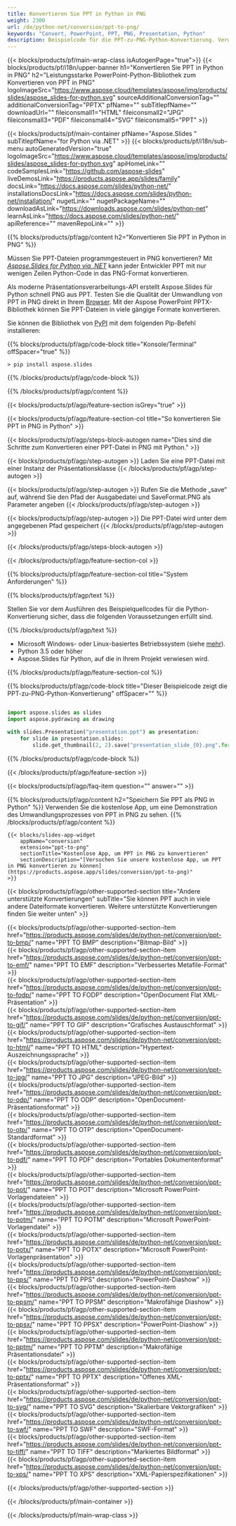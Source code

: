 ```yaml
---
title: Konvertieren Sie PPT in Python in PNG
weight: 2300
url: /de/python-net/conversion/ppt-to-png/ 
keywords: "Convert, PowerPoint, PPT, PNG, Presentation, Python"
description: Beispielcode für die PPT-zu-PNG-Python-Konvertierung. Verwenden Sie die PowerPoint-Python-API für die Stapelkonvertierung von PPT-Dateien in PNG-Dateien.
---
```


{{< blocks/products/pf/main-wrap-class isAutogenPage="true">}}
{{< blocks/products/pf/i18n/upper-banner h1="Konvertieren Sie PPT in Python in PNG" h2="Leistungsstarke PowerPoint-Python-Bibliothek zum Konvertieren von PPT in PNG" logoImageSrc="https://www.aspose.cloud/templates/aspose/img/products/slides/aspose_slides-for-python.svg" sourceAdditionalConversionTag="" additionalConversionTag="PPTX" pfName="" subTitlepfName="" downloadUrl="" fileiconsmall1="HTML" fileiconsmall2="JPG" fileiconsmall3="PDF" fileiconsmall4="SVG" fileiconsmall5="PPT" >}}

{{< blocks/products/pf/main-container pfName="Aspose.Slides " subTitlepfName="for Python via .NET" >}}
{{< blocks/products/pf/i18n/sub-menu autoGeneratedVersion="true" logoImageSrc="https://www.aspose.cloud/templates/aspose/img/products/slides/aspose_slides-for-python.svg" apiHomeLink="" codeSamplesLink="https://github.com/aspose-slides" liveDemosLink="https://products.aspose.app/slides/family" docsLink="https://docs.aspose.com/slides/python-net/" installationsDocsLink="https://docs.aspose.com/slides/python-net/installation/" nugetLink="" nugetPackageName="" downloadAsLink="https://downloads.aspose.com/slides/python-net" learnAsLink="https://docs.aspose.com/slides/python-net/" apiReference="" mavenRepoLink="" >}}

{{% blocks/products/pf/agp/content h2="Konvertieren Sie PPT in Python in PNG" %}}

Müssen Sie PPT-Dateien programmgesteuert in PNG konvertieren? Mit [*Aspose.Slides for Python via .NET*](https://products.aspose.com/slides/de/python-net/) kann jeder Entwickler PPT mit nur wenigen Zeilen Python-Code in das PNG-Format konvertieren.

Als moderne Präsentationsverarbeitungs-API erstellt Aspose.Slides für Python schnell PNG aus PPT. Testen Sie die Qualität der Umwandlung von PPT in PNG direkt in Ihrem [Browser](https://products.aspose.app/slides/conversion/ppt-to-png). Mit der Aspose PowerPoint PPTX-Bibliothek können Sie PPT-Dateien in viele gängige Formate konvertieren.

Sie können die Bibliothek von [PyPI](https://pypi.org/project/Aspose.Slides/) mit dem folgenden Pip-Befehl installieren:

{{% blocks/products/pf/agp/code-block title="Konsole/Terminal" offSpacer="true" %}}

```console
> pip install aspose.slides

```

{{% /blocks/products/pf/agp/code-block %}}

{{% /blocks/products/pf/agp/content %}}

{{< blocks/products/pf/agp/feature-section isGrey="true" >}}

{{< blocks/products/pf/agp/feature-section-col title="So konvertieren Sie PPT in PNG in Python" >}}

{{< blocks/products/pf/agp/steps-block-autogen name="Dies sind die Schritte zum Konvertieren einer PPT-Datei in PNG mit Python." >}}

{{< blocks/products/pf/agp/step-autogen >}}
Laden Sie eine PPT-Datei mit einer Instanz der Präsentationsklasse
{{< /blocks/products/pf/agp/step-autogen >}}

{{< blocks/products/pf/agp/step-autogen >}}
Rufen Sie die Methode „save“ auf, während Sie den Pfad der Ausgabedatei und SaveFormat.PNG als Parameter angeben
{{< /blocks/products/pf/agp/step-autogen >}}

{{< blocks/products/pf/agp/step-autogen >}}
Die PPT-Datei wird unter dem angegebenen Pfad gespeichert
{{< /blocks/products/pf/agp/step-autogen >}}

{{< /blocks/products/pf/agp/steps-block-autogen >}}

{{< /blocks/products/pf/agp/feature-section-col >}}

{{% blocks/products/pf/agp/feature-section-col title="System Anforderungen" %}}

{{% blocks/products/pf/agp/text %}}

 Stellen Sie vor dem Ausführen des Beispielquellcodes für die Python-Konvertierung sicher, dass die folgenden Voraussetzungen erfüllt sind.

{{% /blocks/products/pf/agp/text %}}

- Microsoft Windows- oder Linux-basiertes Betriebssystem (siehe [mehr](https://docs.aspose.com/slides/python-net/system-requirements/)).
- Python 3.5 oder höher
- Aspose.Slides für Python, auf die in Ihrem Projekt verwiesen wird.

{{% /blocks/products/pf/agp/feature-section-col %}}

{{% blocks/products/pf/agp/code-block title="Dieser Beispielcode zeigt die PPT-zu-PNG-Python-Konvertierung" offSpacer="" %}}

```py

import aspose.slides as slides
import aspose.pydrawing as drawing

with slides.Presentation("presentation.ppt") as presentation:
    for slide in presentation.slides:
        slide.get_thumbnail(2, 2).save("presentation_slide_{0}.png".format(str(slide.slide_number)), drawing.imaging.ImageFormat.png)

```
{{% /blocks/products/pf/agp/code-block %}}

{{< /blocks/products/pf/agp/feature-section >}}

{{< blocks/products/pf/agp/faq-item question="" answer="" >}}
 
{{% blocks/products/pf/agp/content h2="Speichern Sie PPT als PNG in Python" %}}
Verwenden Sie die kostenlose App, um eine Demonstration des Umwandlungsprozesses von PPT in PNG zu sehen. 
{{% /blocks/products/pf/agp/content %}}

<!-- aboutfile Starts -->

<!-- aboutfile Ends -->

    {{< blocks/slides-app-widget 
        appName="conversion"
        extension="ppt-to-png"
        sectionTitle="Kostenlose App, um PPT in PNG zu konvertieren" 
        sectionDescription="[Versuchen Sie unsere kostenlose App, um PPT in PNG konvertieren zu können](https://products.aspose.app/slides/conversion/ppt-to-png)" 
    >}}
    
{{< blocks/products/pf/agp/other-supported-section title="Andere unterstützte Konvertierungen" subTitle="Sie können PPT auch in viele andere Dateiformate konvertieren. Weitere unterstützte Konvertierungen finden Sie weiter unten" >}}

{{< blocks/products/pf/agp/other-supported-section-item href="https://products.aspose.com/slides/de/python-net/conversion/ppt-to-bmp/" name="PPT TO BMP" description="Bitmap-Bild" >}}  
{{< blocks/products/pf/agp/other-supported-section-item href="https://products.aspose.com/slides/de/python-net/conversion/ppt-to-emf/" name="PPT TO EMF" description="Verbessertes Metafile-Format" >}}  
{{< blocks/products/pf/agp/other-supported-section-item href="https://products.aspose.com/slides/de/python-net/conversion/ppt-to-fodp/" name="PPT TO FODP" description="OpenDocument Flat XML-Präsentation" >}}  
{{< blocks/products/pf/agp/other-supported-section-item href="https://products.aspose.com/slides/de/python-net/conversion/ppt-to-gif/" name="PPT TO GIF" description="Grafisches Austauschformat" >}}  
{{< blocks/products/pf/agp/other-supported-section-item href="https://products.aspose.com/slides/de/python-net/conversion/ppt-to-html/" name="PPT TO HTML" description="Hypertext-Auszeichnungssprache" >}}  
{{< blocks/products/pf/agp/other-supported-section-item href="https://products.aspose.com/slides/de/python-net/conversion/ppt-to-jpg/" name="PPT TO JPG" description="JPEG-Bild" >}}  
{{< blocks/products/pf/agp/other-supported-section-item href="https://products.aspose.com/slides/de/python-net/conversion/ppt-to-odp/" name="PPT TO ODP" description="OpenDocument-Präsentationsformat" >}}  
{{< blocks/products/pf/agp/other-supported-section-item href="https://products.aspose.com/slides/de/python-net/conversion/ppt-to-otp/" name="PPT TO OTP" description="OpenDocument-Standardformat" >}}  
{{< blocks/products/pf/agp/other-supported-section-item href="https://products.aspose.com/slides/de/python-net/conversion/ppt-to-pdf/" name="PPT TO PDF" description="Portables Dokumentenformat" >}}  
{{< blocks/products/pf/agp/other-supported-section-item href="https://products.aspose.com/slides/de/python-net/conversion/ppt-to-pot/" name="PPT TO POT" description="Microsoft PowerPoint-Vorlagendateien" >}}  
{{< blocks/products/pf/agp/other-supported-section-item href="https://products.aspose.com/slides/de/python-net/conversion/ppt-to-potm/" name="PPT TO POTM" description="Microsoft PowerPoint-Vorlagendatei" >}}  
{{< blocks/products/pf/agp/other-supported-section-item href="https://products.aspose.com/slides/de/python-net/conversion/ppt-to-potx/" name="PPT TO POTX" description="Microsoft PowerPoint-Vorlagenpräsentation" >}}  
{{< blocks/products/pf/agp/other-supported-section-item href="https://products.aspose.com/slides/de/python-net/conversion/ppt-to-pps/" name="PPT TO PPS" description="PowerPoint-Diashow" >}}  
{{< blocks/products/pf/agp/other-supported-section-item href="https://products.aspose.com/slides/de/python-net/conversion/ppt-to-ppsm/" name="PPT TO PPSM" description="Makrofähige Diashow" >}}  
{{< blocks/products/pf/agp/other-supported-section-item href="https://products.aspose.com/slides/de/python-net/conversion/ppt-to-ppsx/" name="PPT TO PPSX" description="PowerPoint-Diashow" >}}  
{{< blocks/products/pf/agp/other-supported-section-item href="https://products.aspose.com/slides/de/python-net/conversion/ppt-to-pptm/" name="PPT TO PPTM" description="Makrofähige Präsentationsdatei" >}}  
{{< blocks/products/pf/agp/other-supported-section-item href="https://products.aspose.com/slides/de/python-net/conversion/ppt-to-pptx/" name="PPT TO PPTX" description="Offenes XML-Präsentationsformat" >}}  
{{< blocks/products/pf/agp/other-supported-section-item href="https://products.aspose.com/slides/de/python-net/conversion/ppt-to-svg/" name="PPT TO SVG" description="Skalierbare Vektorgrafiken" >}}  
{{< blocks/products/pf/agp/other-supported-section-item href="https://products.aspose.com/slides/de/python-net/conversion/ppt-to-swf/" name="PPT TO SWF" description="SWF-Format" >}}  
{{< blocks/products/pf/agp/other-supported-section-item href="https://products.aspose.com/slides/de/python-net/conversion/ppt-to-tiff/" name="PPT TO TIFF" description="Markiertes Bildformat" >}}  
{{< blocks/products/pf/agp/other-supported-section-item href="https://products.aspose.com/slides/de/python-net/conversion/ppt-to-xps/" name="PPT TO XPS" description="XML-Papierspezifikationen" >}}  


{{< /blocks/products/pf/agp/other-supported-section >}}

{{< /blocks/products/pf/main-container >}}
    
{{< /blocks/products/pf/main-wrap-class >}}